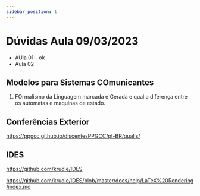 ```yaml
---
sidebar_position: 1
---
```


# Dúvidas Aula 09/03/2023

- AUla 01 - ok
- Aula 02

## Modelos para Sistemas COmunicantes

1. FOrmalismo da Linguagem marcada e Gerada e qual a diferença entre os automatas e maquinas de estado. 

## Conferências Exterior

https://ppgcc.github.io/discentesPPGCC/pt-BR/qualis/

## IDES

https://github.com/krudie/IDES

https://github.com/krudie/IDES/blob/master/docs/help/LaTeX%20Rendering/index.md